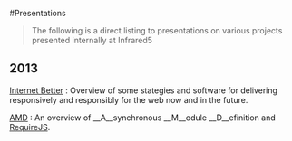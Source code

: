 #Presentations
> The following is a direct listing to presentations on various projects presented internally at Infrared5

2013
---
[Internet Better](http://sqow.github.io/internet-better) : Overview of some stategies and software for delivering responsively and responsibly for the web now and in the future.

[AMD](http://infrared5.github.com/ir5-techtalks) : An overview of __A__synchronous __M__odule __D__efinition and [RequireJS](http://requirejs.org/).